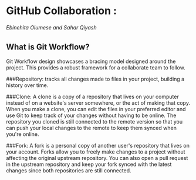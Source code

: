 # GitHub Collaboration : 
###### Ebinehita Olumese and Sahar Qiyash
## What is Git Workflow?
Git Workflow design showcases a bracing model designed around the project. This provides a robust framework for a collaborate team to follow.

###Repository: 
tracks all changes made to files in your project, building a history over time.

###Clone:
A clone is a copy of a repository that lives on your computer instead of on a website's server somewhere, or the act of making that copy. When you make a clone, you can edit the files in your preferred editor and use Git to keep track of your changes without having to be online. The repository you cloned is still connected to the remote version so that you can push your local changes to the remote to keep them synced when you're online.

###Fork:
A fork is a personal copy of another user's repository that lives on your account. Forks allow you to freely make changes to a project without affecting the original upstream repository. You can also open a pull request in the upstream repository and keep your fork synced with the latest changes since both repositories are still connected.



